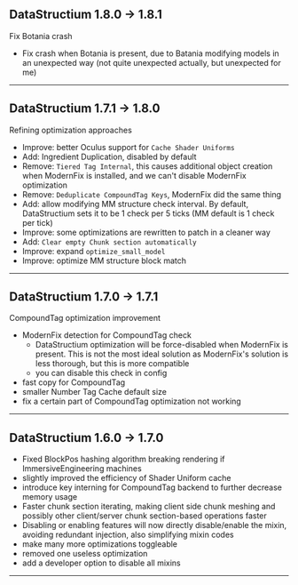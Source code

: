 ## DataStructium 1.8.0 -> 1.8.1

Fix Botania crash

- Fix crash when Botania is present, due to Batania modifying models in an unexpected way (not quite unexpected actually, but unexpected for me)

---

## DataStructium 1.7.1 -> 1.8.0

Refining optimization approaches

- Improve: better Oculus support for `Cache Shader Uniforms`
- Add: Ingredient Duplication, disabled by default
- Remove: `Tiered Tag Internal`, this causes additional object creation when ModernFix is installed, and we can't disable ModernFix optimization
- Remove: `Deduplicate CompoundTag Keys`, ModernFix did the same thing
- Add: allow modifying MM structure check interval. By default, DataStructium sets it to be 1 check per 5 ticks (MM default is 1 check per tick)
- Improve: some optimizations are rewritten to patch in a cleaner way
- Add: `Clear empty Chunk section automatically`
- Improve: expand `optimize_small_model`
- Improve: optimize MM structure block match

---

## DataStructium 1.7.0 -> 1.7.1

CompoundTag optimization improvement

- ModernFix detection for CompoundTag check
  - DataStructium optimization will be force-disabled when ModernFix is present. This is not the most ideal solution as
ModernFix's solution is less thorough, but this is more compatible
  - you can disable this check in config
- fast copy for CompoundTag
- smaller Number Tag Cache default size
- fix a certain part of CompoundTag optimization not working

---

## DataStructium 1.6.0 -> 1.7.0

- Fixed BlockPos hashing algorithm breaking rendering if ImmersiveEngineering machines
- slightly improved the efficiency of Shader Uniform cache
- introduce key interning for CompoundTag backend to further decrease memory usage
- Faster chunk section iterating, making client side chunk meshing and possibly other client/server chunk section-based
  operations faster
- Disabling or enabling features will now directly disable/enable the mixin, avoiding redundant injection, also
  simplifying mixin codes
- make many more optimizations toggleable
- removed one useless optimization
- add a developer option to disable all mixins

---
